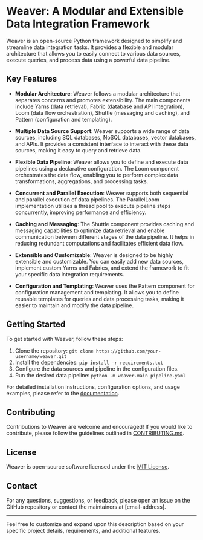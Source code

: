 # Weaver: A Modular and Extensible Data Integration Framework

Weaver is an open-source Python framework designed to simplify and streamline data integration tasks. It provides a flexible and modular architecture that allows you to easily connect to various data sources, execute queries, and process data using a powerful data pipeline.

## Key Features

- **Modular Architecture**: Weaver follows a modular architecture that separates concerns and promotes extensibility. The main components include Yarns (data retrieval), Fabric (database and API integration), Loom (data flow orchestration), Shuttle (messaging and caching), and Pattern (configuration and templating).

- **Multiple Data Source Support**: Weaver supports a wide range of data sources, including SQL databases, NoSQL databases, vector databases, and APIs. It provides a consistent interface to interact with these data sources, making it easy to query and retrieve data.

- **Flexible Data Pipeline**: Weaver allows you to define and execute data pipelines using a declarative configuration. The Loom component orchestrates the data flow, enabling you to perform complex data transformations, aggregations, and processing tasks.

- **Concurrent and Parallel Execution**: Weaver supports both sequential and parallel execution of data pipelines. The ParallelLoom implementation utilizes a thread pool to execute pipeline steps concurrently, improving performance and efficiency.

- **Caching and Messaging**: The Shuttle component provides caching and messaging capabilities to optimize data retrieval and enable communication between different stages of the data pipeline. It helps in reducing redundant computations and facilitates efficient data flow.

- **Extensible and Customizable**: Weaver is designed to be highly extensible and customizable. You can easily add new data sources, implement custom Yarns and Fabrics, and extend the framework to fit your specific data integration requirements.

- **Configuration and Templating**: Weaver uses the Pattern component for configuration management and templating. It allows you to define reusable templates for queries and data processing tasks, making it easier to maintain and modify the data pipeline.

## Getting Started

To get started with Weaver, follow these steps:

1. Clone the repository: `git clone https://github.com/your-username/weaver.git`
2. Install the dependencies: `pip install -r requirements.txt`
3. Configure the data sources and pipeline in the configuration files.
4. Run the desired data pipeline: `python -m weaver.main pipeline.yaml`

For detailed installation instructions, configuration options, and usage examples, please refer to the [documentation](link-to-documentation).

## Contributing

Contributions to Weaver are welcome and encouraged! If you would like to contribute, please follow the guidelines outlined in [CONTRIBUTING.md](link-to-contributing-guidelines).

## License

Weaver is open-source software licensed under the [MIT License](link-to-license-file).

## Contact

For any questions, suggestions, or feedback, please open an issue on the GitHub repository or contact the maintainers at [email-address].

---

Feel free to customize and expand upon this description based on your specific project details, requirements, and additional features.

